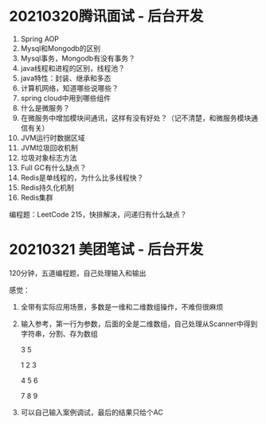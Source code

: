 # 20210320腾讯面试 - 后台开发

1. Spring AOP
2. Mysql和Mongodb的区别
3. Mysql事务，Mongodb有没有事务？
4. java线程和进程的区别，线程池？
5. java特性：封装、继承和多态
6. 计算机网络，知道哪些说哪些？
7. spring cloud中用到哪些组件
8. 什么是微服务？
9. 在微服务中增加模块间通讯，这样有没有好处？（记不清楚，和微服务模块通信有关）
10. JVM运行时数据区域
11. JVM垃圾回收机制
12. 垃圾对象标志方法
13. Full GC有什么缺点？
14. Redis是单线程的，为什么比多线程快？
15. Redis持久化机制
16. Redis集群



编程题：LeetCode 215，快排解决，问递归有什么缺点？



# 20210321 美团笔试 - 后台开发

120分钟，五道编程题，自己处理输入和输出

感觉：

1. 全带有实际应用场景，多数是一维和二维数组操作，不难但很麻烦

2. 输入参考，第一行为参数，后面的全是二维数组，自己处理从Scanner中得到字符串，分割、存为数组

   3 5

   1 2 3

   4 5 6

   7 8 9

3. 可以自己输入案例调试，最后的结果只给个AC



















